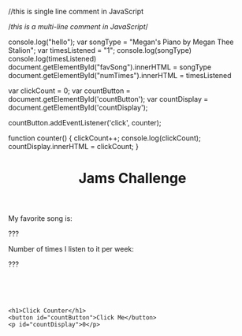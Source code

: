 //this is single line comment in JavaScript

/*this is a 
multi-line
comment in JavaScript*/

console.log("hello");
var songType = "Megan's Piano by Megan Thee Stalion";
var timesListened = "1";
console.log(songType)
console.log(timesListened)
document.getElementById("favSong").innerHTML = songType
document.getElementById("numTimes").innerHTML = timesListened



var clickCount = 0;
var countButton = document.getElementById('countButton');
var countDisplay = document.getElementById('countDisplay');

countButton.addEventListener('click', counter);

function counter() {
  clickCount++;
  console.log(clickCount);
  countDisplay.innerHTML = clickCount;
}







<!DOCTYPE html>

<html>

<head>
  <meta charset="utf-8">
  <meta name="viewport" content="width=device-width">
  <title>replit</title>
  <link href="style.css" rel="stylesheet" type="text/css" />
  <!--Connect to stylesheet-->
  <!--Connect to JavaScript file-->
  <!--Note: Defer tells the browser to run the script *after* it downloads the full HTML document. Without it, you might get errors.-->
  <script src="script.js" defer></script>
</head>

<body>
  <header>
    <h1>Jams Challenge</h1>
  </header>

  <main>
    <p>My favorite song is:</p>
    <p id="favSong">???</p>
    <p>Number of times I listen to it per week:</p>
    <p id="numTimes">???</p>
    <br>
    <br>
    <br>



    <h1>Click Counter</h1>
    <button id="countButton">Click Me</button>
    <p id="countDisplay">0</p>

  </main>

</body>

</html>
